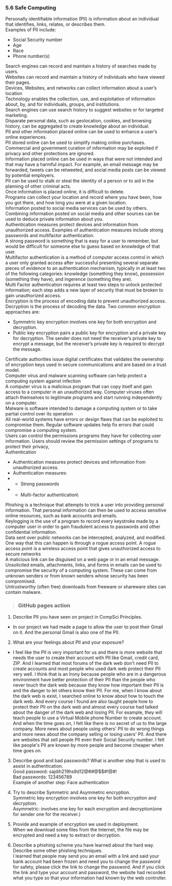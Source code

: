 ### 5.6 Safe Computing
Personally identifiable information (PII) is information about an individual that identifies, links, relates, or describes them. <br>
Examples of PII include: <br>
* Social Security number
* Age
* Race
* Phone number(s)

Search engines can record and maintain a history of searches made by users. <br>
Websites can record and maintain a history of individuals who have viewed their pages. <br>
Devices, Websites, and networks can collect information about a user’s location <br>
Technology enables the collection, use, and exploitation  of information about, by, and for individuals, groups, and institutions. <br>
Search engines can use search history to suggest websites or for targeted marketing. <br>
Disparate personal data, such as geolocation, cookies, and browsing history, can be aggregated to create knowledge about an individual. <br>
PII and other information placed online can be used to enhance a user’s online experiences. <br>
PII stored online can be used to simplify making online purchases. <br>
Commercial and government curation of information may be exploited if privacy and other protections are ignored. <br>
Information placed online can be used in ways that were not intended and that may have a harmful impact. For example, an email message may be forwarded, tweets can be retweeted, and social media posts can be viewed by potential employers. <br>
PII can be used to stalk or steal the identity of a person or to aid in the planning of other criminal acts. <br>
Once information is placed online, it is difficult to delete. <br>
Programs can collect your location and record where you have been, how you got there, and how long you were at a given location. <br>
Information posted to social media services can be used by others. Combining information posted on social media and other sources can be used to deduce private information about you. <br>
Authentication measures protect devices and information from unauthorized access. Examples of authentication measures include strong passwords and multifactor authentication. <br>
A strong password is something that is easy for a user to remember, but would be difficult for someone else to guess based on knowledge of that user. <br>
Multifactor authentication is a method of computer access control in which a user only granted access after successful presenting several separate pieces of evidence to an authentication mechanism, typically in at least two of the following categories: knowledge (something they know), possession (something they have), and ingerence (something they are). <br>
Multi Factor authentication requires at least two steps to unlock protected information; each step adds a new layer of security that must be broken to gain unauthorized access. <br>
Encryption is the process of encoding data to prevent unauthorized access. Decryption is the process of decoding the data. Two common encryption approaches are: <br>
* Symmetric key encryption involves one key for both encryption and decryption.
* Public key encryption pairs a public key for encryption and a private key for decryption. The sender does not need the receiver’s private key to encrypt a message, but the receiver’s private key is required to decrypt the message.

Certificate authorities issue digital certificates that validates the ownership of encryption keys used in secure communications and are based on a trust model. <br>
Computer virus and malware scanning software can help protect a computing system against infection <br>
A computer virus is a malicious program that can copy itself and gain access to a computer in an unauthorized way. Computer viruses often attach themselves to legitimate programs and start running independently on a computer. <br>
Malware is software intended to damage a computing system or to take partial control over its operation <br>
All real-world systems have errors or design flaws that can be exploited to compromise them. Regular software updates help fix errors that could compromise a computing system. <br>
Users can control the permissions programs they have for collecting user information. Users should review the permission settings of programs to protect their privacy, <br>
Authentication <br>
* Authentication measures protect devices and information from unauthorized access.
* Authentication measures:
* * Strong passwords
* * Multi-factor authentication\

Phishing is a technique that attempts to trick a user into providing personal information. That personal information can then be used to access sensitive online resources, such as bank accounts and emails. <br>
Keylogging is the use of a program to record every keystroke made by a computer user in order to gain fraudulent access to passwords and other confidential information. <br>
Data sent over public networks can be intercepted, analyzed, and modified. One way that this can happen is through a rogue access point.
A rogue access point is a wireless access point that gives unauthorized access to secure networks <br>
A malicious link can be disguised on a web page or in an email message. <br>
Unsolicited emails, attachments, links, and forms in emails can be used to compromise the security of a computing system. These can come from unknown senders or from known senders whose security has been compromised. <br>
Untrustworthy (often free) downloads from freeware or shareware sites can contain malware. <br>

> ### GitHub pages action
1. Describe PII you have seen on project in CompSci Principles. <br>
* In our project we had made a page to allow the user to post their Gmail on it. And the personal Gmail is also one of the PII.

2. What are your feelings about PII and your exposure? <br>
* I feel like the PII is very important for us and there is more website that needs the user to create their account with PII like Gmail, credit card, ZIP. And I learned that most forums of the dark web don't need PII to create accounts and most people who used dark web protect their PII very well. I think that is an Irony because people who are in a dangerous environment have better protection of their PII than the people who never touch the dark web because they know how important their PII is and the danger to let others know their PII. For me, when I know about the dark web is exist, I searched online to know about how to touch the dark web. And every course I found are also taught people how to protect their PII on the dark web and almost every course had talked about the danger of the dark web and losing PII. For example, they will teach people to use a Virtual Mobile phone Number to create account. And when the time goes on, I felt like there is no secret of us to the large company. More news about people using others' PII to do wrong things and more news about the company selling or losing users' PII. And there are websites that sell people PII even their Social Security number. I felt like people's PII are known by more people and become cheaper when time goes on.

3. Describe good and bad passwords? What is another step that is used to assist in authentication. <br>
Good password: sajdih219hs9d12@##@$$#!@#! <br>
Bad passwords: 123456789 <br>
Example of another step: Face authentication <br>

4. Try to describe Symmetric and Asymmetric encryption. <br>
Symmetric key encryption involves one key for both encryption and decryption. <br>
Asymmetric: involves one key for each encryption and decryption(one for sender one for the receiver.) <br>

5. Provide and example of encryption we used in deployment. <br>
When we download some files from the Internet, the file may be encrypted and need a key to extract or decryption. 

6. Describe a phishing scheme you have learned about the hard way. Describe some other phishing techniques. <br>
I learned that people may send you an email with a link and said your bank account had been frozen and need you to change the password for safety, please click the link to change the password. And if you click the link and type your account and password, the website had recorded what you type so that your information had known by the web controller.

